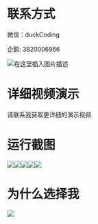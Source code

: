 # 联系方式

微信：duckCoding

企鹅: 3820006966

![在这里插入图片描述](http://upload.cxycsx.vip/91ab4bcb4f2c4c6db86365bb6d6e9c62.jpeg)

# 详细视频演示

请联系我获取更详细的演示视频

# 运行截图

![](http://www.bysj52.com/uploadfile/ueditor/image/202306/%E6%AF%95%E8%AE%BEspringboot284%E5%9F%BA%E4%BA%8EHTML5%E7%9A%84%E9%97%AE%E5%8D%B7%E8%B0%83%E6%9F%A5%E7%B3%BB%E7%BB%9F%E7%9A%84%E6%AF%95%E4%B8%9A%E8%AE%BE%E8%AE%A1/5.png)![](http://www.bysj52.com/uploadfile/ueditor/image/202306/%E6%AF%95%E8%AE%BEspringboot284%E5%9F%BA%E4%BA%8EHTML5%E7%9A%84%E9%97%AE%E5%8D%B7%E8%B0%83%E6%9F%A5%E7%B3%BB%E7%BB%9F%E7%9A%84%E6%AF%95%E4%B8%9A%E8%AE%BE%E8%AE%A1/2.png)![](http://www.bysj52.com/uploadfile/ueditor/image/202306/%E6%AF%95%E8%AE%BEspringboot284%E5%9F%BA%E4%BA%8EHTML5%E7%9A%84%E9%97%AE%E5%8D%B7%E8%B0%83%E6%9F%A5%E7%B3%BB%E7%BB%9F%E7%9A%84%E6%AF%95%E4%B8%9A%E8%AE%BE%E8%AE%A1/3.png)![](http://www.bysj52.com/uploadfile/ueditor/image/202306/%E6%AF%95%E8%AE%BEspringboot284%E5%9F%BA%E4%BA%8EHTML5%E7%9A%84%E9%97%AE%E5%8D%B7%E8%B0%83%E6%9F%A5%E7%B3%BB%E7%BB%9F%E7%9A%84%E6%AF%95%E4%B8%9A%E8%AE%BE%E8%AE%A1/1.png)![](http://www.bysj52.com/uploadfile/ueditor/image/202306/%E6%AF%95%E8%AE%BEspringboot284%E5%9F%BA%E4%BA%8EHTML5%E7%9A%84%E9%97%AE%E5%8D%B7%E8%B0%83%E6%9F%A5%E7%B3%BB%E7%BB%9F%E7%9A%84%E6%AF%95%E4%B8%9A%E8%AE%BE%E8%AE%A1/4.png)

# 为什么选择我

![](http://upload.cxycsx.vip/%E7%A8%8B%E5%BA%8F%E8%AE%BE%E8%AE%A1.png)


